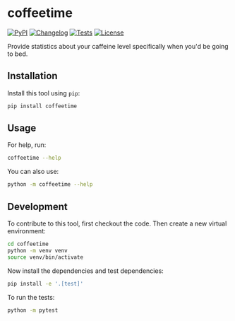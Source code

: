 # coffeetime

[![PyPI](https://img.shields.io/pypi/v/coffeetime.svg)](https://pypi.org/project/coffeetime/)
[![Changelog](https://img.shields.io/github/v/release/stephenturner/coffeetime?include_prereleases&label=changelog)](https://github.com/stephenturner/coffeetime/releases)
[![Tests](https://github.com/stephenturner/coffeetime/actions/workflows/test.yml/badge.svg)](https://github.com/stephenturner/coffeetime/actions/workflows/test.yml)
[![License](https://img.shields.io/badge/license-GPL%203-blue.svg)](https://github.com/stephenturner/coffeetime/blob/master/LICENSE)

Provide statistics about your caffeine level specifically when you'd be going to bed.

## Installation

Install this tool using `pip`:

```bash
pip install coffeetime
```
## Usage

For help, run:

```bash
coffeetime --help
```

You can also use:

```bash
python -m coffeetime --help
```

## Development

To contribute to this tool, first checkout the code. Then create a new virtual environment:

```bash
cd coffeetime
python -m venv venv
source venv/bin/activate
```

Now install the dependencies and test dependencies:

```bash
pip install -e '.[test]'
```

To run the tests:

```bash
python -m pytest
```
